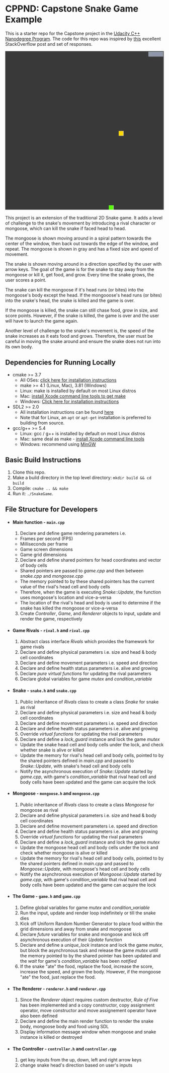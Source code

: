 # CPPND: Capstone Snake Game Example

This is a starter repo for the Capstone project in the [Udacity C++ Nanodegree Program](https://www.udacity.com/course/c-plus-plus-nanodegree--nd213). The code for this repo was inspired by [this](https://codereview.stackexchange.com/questions/212296/snake-game-in-c-with-sdl) excellent StackOverflow post and set of responses.

<img src="snake_mongoose_game.gif"/>

This project is an extension of the traditional 2D Snake game. It adds a level of challenge to the snake's movement by introducing a rival character or mongoose, which can kill the snake if faced head to head.

The mongoose is shown moving around in a spiral pattern towards the center of the window, then back out towards the edge of the window, and repeat. The mongoose is shown in gray and has a fixed size and speed of movement.

The snake is shown moving around in a direction specified by the user with arrow keys. The goal of the game is for the snake to stay away from the mongoose or kill it, get food, and grow. Every time the snake grows, the user scores a point.

The snake can kill the mongoose if it's head runs (or bites) into the mongoose's body except the head. If the mongooose's head runs (or bites) into the snake's head, the snake is killed and the game is over.

If the mongoose is killed, the snake can still chase food, grow in size, and score points. However, if the snake is killed, the game is over and the user will have to launch the game again.

Another level of challenge to the snake's movement is, the speed of the snake increases as it eats food and grows. Therefore, the user must be careful in moving the snake around and ensure the snake does not run into its own body.


## Dependencies for Running Locally
* cmake >= 3.7
  * All OSes: [click here for installation instructions](https://cmake.org/install/)
  * make >= 4.1 (Linux, Mac), 3.81 (Windows)
  * Linux: make is installed by default on most Linux distros
  * Mac: [install Xcode command line tools to get make](https://developer.apple.com/xcode/features/)
  * Windows: [Click here for installation instructions](http://gnuwin32.sourceforge.net/packages/make.htm)
* SDL2 >= 2.0
  * All installation instructions can be found [here](https://wiki.libsdl.org/Installation)
  * Note that for Linux, an `apt` or `apt-get` installation is preferred to building from source.
* gcc/g++ >= 5.4
  * Linux: gcc / g++ is installed by default on most Linux distros
  * Mac: same deal as make - [install Xcode command line tools](https://developer.apple.com/xcode/features/)
  * Windows: recommend using [MinGW](http://www.mingw.org/)

## Basic Build Instructions

1. Clone this repo.
2. Make a build directory in the top level directory: `mkdir build && cd build`
3. Compile: `cmake .. && make`
4. Run it: `./SnakeGame`.

## File Structure for Developers

* #### Main function - `main.cpp`

  1. Declare and define game rendering parameters i.e.  
    - Frames per second (FPS)
    - Milliseconds per frame
    - Game screen dimensions
    - Game grid dimensions
  2. Declare and define shared pointers for head coordinates and vector of body cells  
    - Shared pointers are passed to _game.cpp_ and then between _snake.cpp_ and _mongoose.cpp_
    - The memory pointed to by these shared pointers has the current value of the rival's head cell and body cells
    - Therefore, when the game is executing _Snake::Update_, the function uses mongoose's location and vice-a-versa
    - The location of the rival's head and body is used to determine if the snake has killed the mongoose or vice-a-versa
  3. Create _Controller_, _Game_, and _Renderer_ objects to input, update and render the game, respectively

* #### Game Rivals - `rival.h` and `rival.cpp`

  1. Abstract class interface _Rivals_ which provides the framework for game rivals
  2. Declare and define physical parameters i.e. size and head & body cell coordinates
  3. Declare and define movement parameters i.e. speed and direction
  4. Declare and define health status parameters i.e. alive and growing
  5. Declare _pure virtual functions_ for updating the rival parameters
  6. Declare global variables for game _mutex_ and _condition\_variable_

* #### Snake - `snake.h` and `snake.cpp`

  1. Public inheritance of _Rivals_ class to create a class _Snake_ for snake as rival
  2. Declare and define physical parameters i.e. size and head & body cell coordinates
  3. Declare and define movement parameters i.e. speed and direction
  4. Declare and define health status parameters i.e. alive and growing
  5. Override _virtual functions_ for updating the rival parameters
  6. Declare and define a _lock\_guard_ instance and lock the game _mutex_  
    - Update the snake head cell and body cells under the lock, and check whether snake is alive or killed
    - Update the memory for rival's head cell and body cells, pointed to by the shared pointers defined in _main.cpp_ and passed to _Snake::Update_, with snake's head cell and body cells
    - Notify the asynchronous execution of _Snake::Update_ started by _game.cpp_, with game's _condition\_variable_ that rival head cell and body cells have been updated and the game can acquire the lock

* #### Mongoose - `mongoose.h` and `mongoose.cpp`

  1. Public inheritance of _Rivals_ class to create a class _Mongoose_ for mongoose as rival
  2. Declare and define physical parameters i.e. size and head & body cell coordinates
  3. Declare and define movement parameters i.e. speed and direction
  4. Declare and define health status parameters i.e. alive and growing
  5. Override _virtual functions_ for updating the rival parameters
  6. Declare and define a _lock\_guard_ instance and lock the game _mutex_  
    - Update the mongoose head cell and body cells under the lock and check whether mongoose is alive or killed
    - Update the memory for rival's head cell and body cells, pointed to by the shared pointers defined in _main.cpp_ and passed to _Mongoose::Update_, with mongoose's head cell and body cells
    - Notify the asynchronous execution of _Mongoose::Update_ started by _game.cpp_, with game's _condition\_variable_ that rival head cell and body cells have been updated and the game can acquire the lock 

* #### The Game - `game.h` and `game.cpp`

  1. Define global variables for game _mutex_ and _condition\_variable_
  2. Run the input, update and render loop indefinitely or till the snake dies
  3. Kick off Uniform Random Number Generator to place food within the grid dimensions and away from snake and mongoose
  4. Declare _future_ variables for snake and mongoose and kick off asynchronous execution of their _Update_ function
  5. Declare and define a _unique\_lock_ instance and lock the game _mutex_, but block the asynchronous task and release the game _mutex_ until the memory pointed to by the shared pointer has been updated and the _wait_ for game's _condition\_variable_ has been _notified_
  6. If the snake "ate" the food, replace the food, increase the score, increase the speed, and grown the body. However, if the mongoose "ate" the food, just replace the food.

* #### The Renderer - `renderer.h` and `renderer.cpp`

  1. Since the _Renderer_ object requires custom destructor, _Rule of Five_ has been implemented and a copy constructor, copy assignment operator, move constructor and move assignement operator have also been defined
  2. Declare and define the main render function to render the snake body, mongoose body and food using SDL
  3. Display information message window when mongoose and snake instance is killed or destroyed 

* #### The Controller - `controller.h` and `controller.cpp`
  1. get key inputs from the up, down, left and right arrow keys
  2. change snake head's direction based on user's inputs